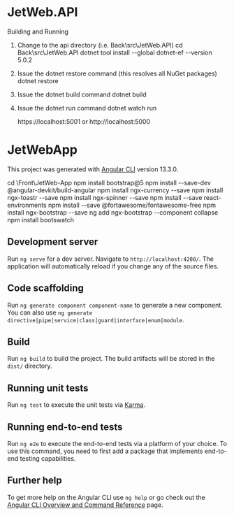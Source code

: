 

# JetWeb.API
Building and Running

1. Change to the api directory (i.e. Back\src\JetWeb.API)
	cd Back\src\JetWeb.API
	dotnet tool install --global dotnet-ef --version 5.0.2

2. Issue the dotnet restore command (this resolves all NuGet packages)
	dotnet restore

3. Issue the dotnet build command
	dotnet build

4.	Issue the dotnet run command
	dotnet watch run
	
	https://localhost:5001 or http://localhost:5000

# JetWebApp

This project was generated with [Angular CLI](https://github.com/angular/angular-cli) version 13.3.0.

cd \Front\JetWeb-App 
npm install bootstrap@5
npm install --save-dev @angular-devkit/build-angular
npm install ngx-currency --save
npm install ngx-toastr --save
npm install ngx-spinner --save
npm install --save react-environments
npm install --save @fortawesome/fontawesome-free
npm install ngx-bootstrap --save
ng add ngx-bootstrap  --component collapse
npm install bootswatch

## Development server

Run `ng serve` for a dev server. Navigate to `http://localhost:4200/`. The application will automatically reload if you change any of the source files.

## Code scaffolding

Run `ng generate component component-name` to generate a new component. You can also use `ng generate directive|pipe|service|class|guard|interface|enum|module`.

## Build

Run `ng build` to build the project. The build artifacts will be stored in the `dist/` directory.

## Running unit tests

Run `ng test` to execute the unit tests via [Karma](https://karma-runner.github.io).

## Running end-to-end tests

Run `ng e2e` to execute the end-to-end tests via a platform of your choice. To use this command, you need to first add a package that implements end-to-end testing capabilities.

## Further help

To get more help on the Angular CLI use `ng help` or go check out the [Angular CLI Overview and Command Reference](https://angular.io/cli) page.

